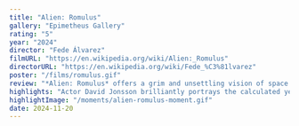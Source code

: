 ```yaml
---
title: "Alien: Romulus"
gallery: "Epimetheus Gallery"
rating: "5"
year: "2024"
director: "Fede Álvarez"
filmURL: "https://en.wikipedia.org/wiki/Alien:_Romulus"
directorURL: "https://en.wikipedia.org/wiki/Fede_%C3%81lvarez"
poster: "/films/romulus.gif"
review: "*Alien: Romulus* offers a grim and unsettling vision of space colonization, adopting a tone that feels more introspective and morally ambiguous than its predecessors. Unlike the aspirational journey of *Interstellar*, *Romulus* delves deep into the consequences of technological evolution, exploring the ethical tension between innovation and control. While the *Alien* franchise has always examined humanity’s reckless curiosity, *Romulus* ventures further, asking a haunting question: what happens when the lines between creator and creation blurs beyond recognition?"
highlights: "Actor David Jonsson brilliantly portrays the calculated yet evolving consciousness of synthetic beings as they navigate a human-dominated world. His dynamic with his sister Rain transcends the familiar boundaries of synthetic-human relationships seen in the *Alien* franchise, offering a fresh exploration of connection and conflict. Their observations of human actions — and the consequences of those actions — drive these synthetics to shift the balance of power, challenging the moral foundations of their human counterparts. While earlier *Alien* films centered on survival, *Romulus* delves deeper, examining the ethical dilemmas of control, dependence, and the fragility of moral order."
highlightImage: "/moments/alien-romulus-moment.gif"
date: 2024-11-20
---
```


